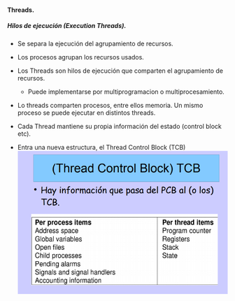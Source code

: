 #### Threads.

##### Hilos de ejecución (Execution Threads).
* Se separa la ejecución del agrupamiento de recursos.
* Los procesos agrupan los recursos usados.
* Los Threads son hilos de ejecución que comparten el agrupamiento de recursos.
    * Puede implementarse por multiprogramacion o multiprocesamiento.

* Lo threads comparten procesos, entre ellos memoria. Un mismo proceso se puede ejecutar en distintos threads.
* Cada Thread mantiene su propia información del estado (control block etc).
* Entra una nueva estructura, el Thread Control Block (TCB)
 ![PCBvsTCB](capturas/PCBvsTCB.png)